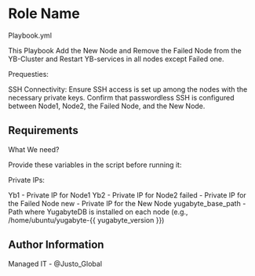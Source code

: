 Role Name
=========

Playbook.yml

This Playbook Add the New Node and Remove the Failed Node from the YB-Cluster and Restart YB-services in all nodes except Failed one.

Prequesties:

SSH Connectivity: Ensure SSH access is set up among the nodes with the necessary private keys. Confirm that passwordless SSH is configured between Node1, Node2, the Failed Node, and the New Node.

Requirements
------------
What We need?

Provide these variables in the script before running it:

Private IPs:

Yb1 - Private IP for Node1
Yb2 - Private IP for Node2
failed - Private IP for the Failed Node
new - Private IP for the New Node
yugabyte_base_path - Path where YugabyteDB is installed on each node (e.g., /home/ubuntu/yugabyte-{{ yugabyte_version }})


Author Information
------------------

Managed IT - @Justo_Global